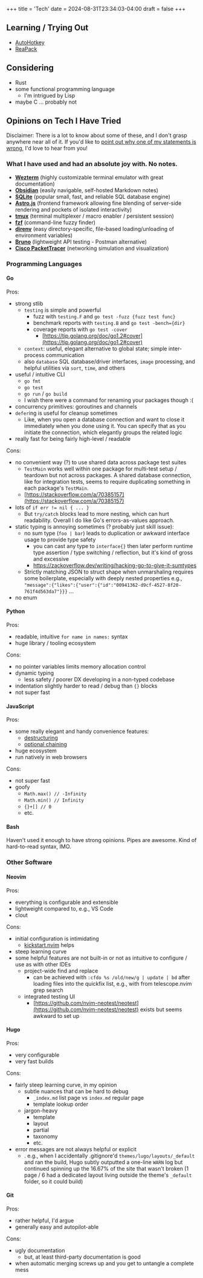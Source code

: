 +++
title = 'Tech'
date = 2024-08-31T23:34:03-04:00
draft = false
+++

## Learning / Trying Out

-   [AutoHotkey](https://autohotkey.com/)
-   [ReaPack](https://reapack.com/)

## Considering

-   Rust
-   some functional programming language
    -   I'm intrigued by Lisp
-   maybe C ... probably not

## Opinions on Tech I Have Tried

Disclaimer: There is a lot to know about some of these, and I don't grasp anywhere near all of it. If you'd like to [point out why one of my statements is wrong](mailto:julianlindsaykaufman@gmail.com), I'd love to hear from you!

### What I have used and had an absolute joy with. No notes.

-   [**Wezterm**](https://wezterm.org/) (highly customizable terminal emulator with great documentation)
-   [**Obsidian**](https://obsidian.md/) (easily navigable, self-hosted Markdown notes)
-   [**SQLite**](https://sqlite.org/) (popular small, fast, and reliable SQL database engine)
-   [**Astro.js**](https://astro.build/) (frontend framework allowing fine blending of server-side rendering and pockets of isolated interactivity)
-   [**tmux**](https://github.com/tmux/tmux/wiki) (terminal multiplexer / macro enabler / persistent session)
-   [**fzf**](https://junegunn.github.io/fzf/) (command-line fuzzy finder)
-   [**direnv**](https://direnv.net/) (easy directory-specific, file-based loading/unloading of environment variables)
-   [**Bruno**](https://github.com/usebruno/bruno) (lightweight API testing - Postman alternative)
-   [**Cisco PacketTracer**](https://en.wikipedia.org/wiki/Packet_Tracer) (networking simulation and visualization)

### Programming Languages

#### Go

Pros:

-   strong stlib
    -   `testing` is simple and powerful
        -   fuzz with `testing.F` and `go test -fuzz {fuzz test func}`
        -   benchmark reports with `testing.B` and `go test -bench={dir}`
        -   coverage reports with `go test -cover`
            -   [https://tip.golang.org/doc/go1.2#cover](https://tip.golang.org/doc/go1.2#cover)
    -   `context`: useful, elegant alternative to global state; simple inter-process communication
    -   also `database` SQL database/driver interfaces, `image` processing, and helpful utilities via `sort`, `time`, and others
-   useful / intuitive CLI
    -   `go fmt`
    -   `go test`
    -   `go run` / `go build`
    -   I wish there were a command for renaming your packages though :(
-   concurrency primitives: goroutines and channels
-   `defer`ing is useful for cleanup sometimes
    -   Like, when you open a database connection and want to close it immediately when you done using it. You can specify that as you initiate the connection, which elegantly groups the related logic
-   really fast for being fairly high-level / readable

Cons:

-   no convenient way (?) to use shared data across package test suites
    -   `TestMain` works well within one package for multi-test setup / teardown but not across packages. A shared database connection, like for integration tests, seems to require duplicating something in each package's `TestMain`.
    -   [https://stackoverflow.com/a/70385157](https://stackoverflow.com/a/70385157)
-   lots of `if err != nil { ... }`
    -   But `try/catch` blocks lead to more nesting, which can hurt readability. Overall I do like Go's errors-as-values approach.
-   static typing is annoying sometimes (? probably just skill issue):
    -   no sum type (`foo | bar`) leads to duplication or awkward interface usage to provide type safety
        -   you can cast any type to `interface{}` then later perform runtime type assertion / type switching / reflection, but it's kind of gross and excessive
        -   https://zackoverflow.dev/writing/hacking-go-to-give-it-sumtypes
    -   Strictly matching JSON to struct shape when unmarshaling requires some boilerplate, especially with deeply nested properties e.g., `"message":{"likes":{"user":{"id":"00941362-d9cf-4527-8f20-761f4d563da7"}}}` ...
-   no enum

#### Python

Pros:

-   readable, intuitive `for name in names:` syntax
-   huge library / tooling ecosystem

Cons:

-   no pointer variables limits memory allocation control
-   dynamic typing
    -   less safety / poorer DX developing in a non-typed codebase
-   indentation slightly harder to read / debug than `{}` blocks
-   not super fast

#### JavaScript

Pros:

-   some really elegant and handy convenience features:
    -   [destructuring](https://javascript.info/destructuring-assignment)
    -   [optional chaining](https://github.com/tc39/proposal-optional-chaining)
-   huge ecosystem
-   run natively in web browsers

Cons:

-   not super fast
-   goofy
    -   `Math.max() // -Infinity`
    -   `Math.min() // Infinity`
    -   `{}+[] // 0`
    -   etc.

#### Bash

Haven't used it enough to have strong opinions. Pipes are awesome. Kind of hard-to-read syntax, IMO.

### Other Software

#### Neovim

Pros:

-   everything is configurable and extensible
-   lightweight compared to, e.g., VS Code
-   clout

Cons:

-   initial configuration is intimidating
    -   [kickstart.nvim](https://github.com/nvim-lua/kickstart.nvim) helps
-   steep learning curve
-   some helpful features are not built-in or not as intuitive to configure / use as with other IDEs
    -   project-wide find and replace
        -   can be achieved with `:cfdo %s /old/new/g | update | bd` after loading files into the quickfix list, e.g., with <c-Q> from telescope.nvim grep search
    -   integrated testing UI
        -   [https://github.com/nvim-neotest/neotest](https://github.com/nvim-neotest/neotest) exists but seems awkward to set up

#### Hugo

Pros:

-   very configurable
-   very fast builds

Cons:

-   fairly steep learning curve, in my opinion
    -   subtle nuances that can be hard to debug
        -   `_index.md` list page vs `index.md` regular page
        -   template lookup order
    -   jargon-heavy
        -   template
        -   layout
        -   partial
        -   taxonomy
        -   etc.
-   error messages are not always helpful or explicit
    -   . e.g., when I accidentally .gitignore'd `themes/lugo/layouts/_default` and ran the build, Hugo subtly outputted a one-line `WARN` log but continued spinning up the 16.67% of the site that wasn't broken (1 page / 6 had a dedicated layout living outside the theme's `_default` folder, so it could build)

#### Git

Pros:

-   rather helpful, I'd argue
-   generally easy and autopilot-able

Cons:

-   ugly documentation
    -   but, at least third-party documentation is good
-   when automatic merging screws up and you get to untangle a complete mess
